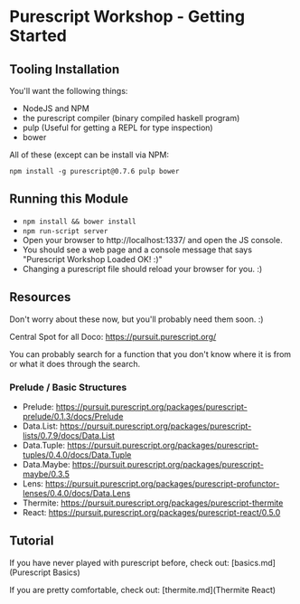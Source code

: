 # Purescript Workshop - Getting Started

## Tooling Installation

You'll want the following things:

- NodeJS and NPM
- the purescript compiler (binary compiled haskell program)
- pulp (Useful for getting a REPL for type inspection)
- bower 

All of these (except can be install via NPM:

```npm install -g purescript@0.7.6 pulp bower```

## Running this Module

- ```npm install && bower install```
- ```npm run-script server```
- Open your browser to http://localhost:1337/ and open the JS console.
- You should see a web page and a console message that says "Purescript Workshop Loaded OK! :)"
- Changing a purescript file should reload your browser for you. :)

## Resources

Don't worry about these now, but you'll probably need them soon. :)

Central Spot for all Doco: https://pursuit.purescript.org/

You can probably search for a function that you don't know where it is from or what it does through the search.

### Prelude / Basic Structures 

- Prelude: https://pursuit.purescript.org/packages/purescript-prelude/0.1.3/docs/Prelude
- Data.List: https://pursuit.purescript.org/packages/purescript-lists/0.7.9/docs/Data.List
- Data.Tuple: https://pursuit.purescript.org/packages/purescript-tuples/0.4.0/docs/Data.Tuple
- Data.Maybe: https://pursuit.purescript.org/packages/purescript-maybe/0.3.5
- Lens: https://pursuit.purescript.org/packages/purescript-profunctor-lenses/0.4.0/docs/Data.Lens
- Thermite: https://pursuit.purescript.org/packages/purescript-thermite
- React: https://pursuit.purescript.org/packages/purescript-react/0.5.0 

## Tutorial

If you have never played with purescript before, check out: [basics.md](Purescript Basics)

If you are pretty comfortable, check out: [thermite.md](Thermite React)
